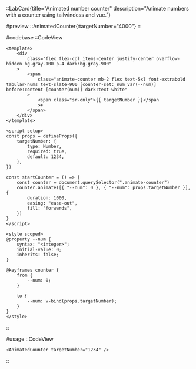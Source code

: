 ::LabCard{title="Animated number counter" description="Animate numbers with a counter using tailwindcss and vue."}

#preview
::AnimatedCounter{:targetNumber="4000"}
::

#codebase
::CodeView

```vue
<template>
    <div
        class="flex flex-col items-center justify-center overflow-hidden bg-gray-100 p-4 dark:bg-gray-900"
    >
        <span
            class="animate-counter mb-2 flex text-5xl font-extrabold tabular-nums text-slate-900 [counter-set:_num_var(--num)] before:content-[counter(num)] dark:text-white"
        >
            <span class="sr-only">{{ targetNumber }}</span
            >+
        </span>
    </div>
</template>

<script setup>
const props = defineProps({
    targetNumber: {
        type: Number,
        required: true,
        default: 1234,
    },
})

const startCounter = () => {
    const counter = document.querySelector(".animate-counter")
    counter.animate([{ "--num": 0 }, { "--num": props.targetNumber }], {
        duration: 1000,
        easing: "ease-out",
        fill: "forwards",
    })
}
</script>

<style scoped>
@property --num {
    syntax: "<integer>";
    initial-value: 0;
    inherits: false;
}

@keyframes counter {
    from {
        --num: 0;
    }

    to {
        --num: v-bind(props.targetNumber);
    }
}
</style>
```

::

#usage
::CodeView

```vue
<AnimatedCounter targetNumber="1234" />
```

::
